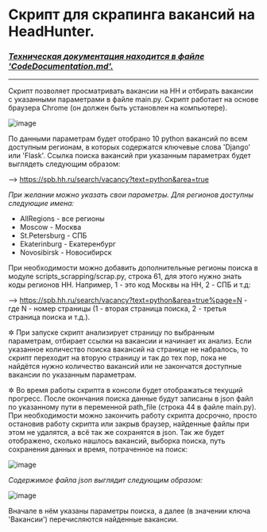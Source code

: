 # Скрипт для скрапинга вакансий на HeadHunter.

### _[Техническая документация находится в файле 'CodeDocumentation.md'.](./CodeDocumentation.md)_

----

Скрипт позволяет просматривать вакансии на HH и отбирать вакансии с указанными параметрами в файле main.py. Скрипт работает на основе браузера Chrome (он должен быть установлен на компьютере).

![image](https://github.com/user-attachments/assets/3b3e5f88-4fed-4a44-8f4b-0e899105d1fb)

По данными параметрам будет отобрано 10 python вакансий по всем доступным регионам, в которых содержатся ключевые слова 'Django' или 'Flask'. Ссылка поиска вакансий при указанным параметрах будет выглядеть следующим образом:

--> https://spb.hh.ru/search/vacancy?text=python&area=true

_При желании можно указать свои параметры. Для регионов доступны следующие имена:_

- AllRegions - все регионы 
- Moscow - Москва 
- St.Petersburg - СПБ 
- Ekaterinburg - Екатеренбург 
- Novosibirsk - Новосибирск

При необходимости можно добавить дополнительные регионы поиска в модуле scripts_scrapping/scrap.py, строка 61, для этого нужно знать коды регионов HH. Например, 1 - это код Москвы на HH, 2 - СПБ и т.д: 

--> https://spb.hh.ru/search/vacancy?text=python&area=true%page=N - где N - номер страницы (1 - вторая страница поиска, 2 - третья страница поиска и т.д.).

✲ При запуске скрипт анализирует страницу по выбранным параметрам, отбирает ссылки на вакансии и начинает их анализ. Если указанное количество поиска вакансий на странице не набралось, то скрипт переходит на вторую страницу и так до тех пор, пока не найдётся нужно количество вакансий или не закончатся доступные вакансии по указанным параметрам.

✲ Во время работы скрипта в консоли будет отображаться текущий прогресс. После окончания поиска данные будут записаны в json файл по указанному пути в переменной path_file (строка 44 в файле main.py). При необходимости можно закончить работу скрипта досрочно, просто остановив работу скрипта или закрыв браузер, найденные файлы при этом не удалятся, а всё так же сохранятся в json. Так же будет отображено, сколько нашлось вакансий, выборка поиска, путь сохранения данных и время, потраченное на поиск:

![image](https://github.com/user-attachments/assets/d1c6df5e-148c-4848-ad56-b77d4900aeec)

_Содержимое файла json выглядит следующим образом:_

![image](https://github.com/user-attachments/assets/07f042f8-15ed-4f99-b000-a0b0dc81398b)

Вначале в нём указаны параметры поиска, а далее (в значении ключа 'Вакансии') перечисляются найденные вакансии.
